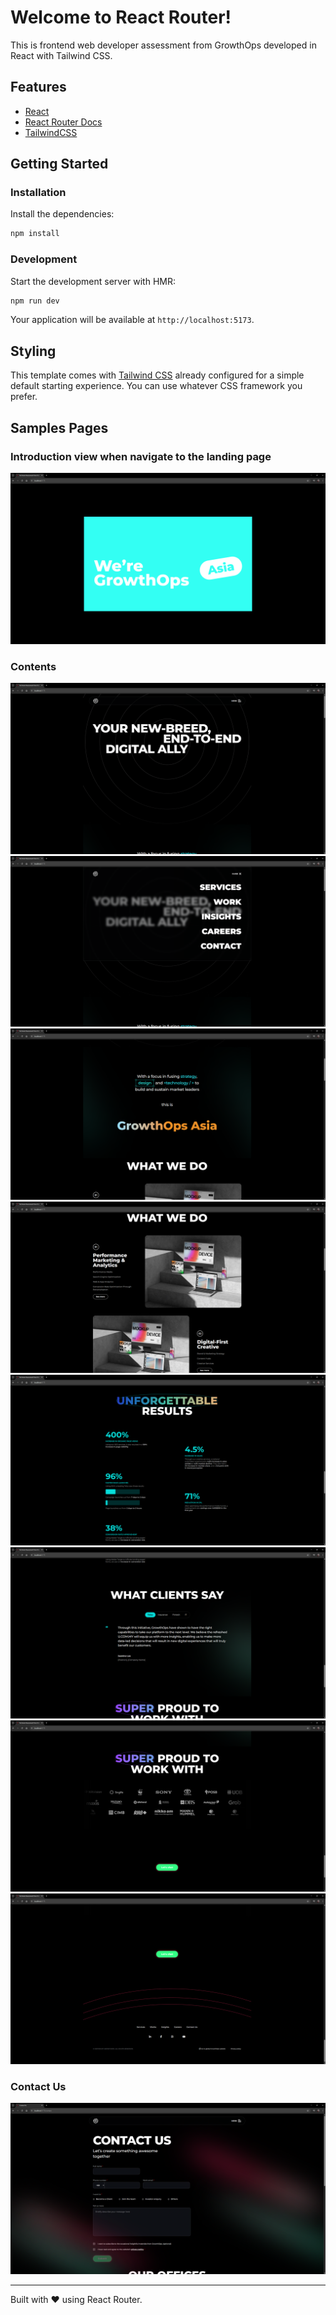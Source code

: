 # Welcome to React Router!

This is frontend web developer assessment from GrowthOps developed in React with Tailwind CSS.

## Features

-  [React](https://react.dev/)
-  [React Router Docs](https://reactrouter.com/)
-  [TailwindCSS](https://tailwindcss.com/)

## Getting Started

### Installation

Install the dependencies:

```bash
npm install
```

### Development

Start the development server with HMR:

```bash
npm run dev
```

Your application will be available at `http://localhost:5173`.

## Styling

This template comes with [Tailwind CSS](https://tailwindcss.com/) already configured for a simple default starting experience. You can use whatever CSS framework you prefer.


## Samples Pages
### Introduction view when navigate to the landing page
![Company Introduction](sample/Img01.png)

### Contents
![Landing Page](sample/Img02.png)
![Navigation Bar](sample/Img03.png)
![About Us](sample/Img04.png)
![Services](sample/Img05.png)
![Results](sample/Img06.png)
![Testimonials](sample/Img07.png)
![Logos](sample/Img08.png)
![Footer](sample/Img09.png)

### Contact Us
![Navigation Bar](sample/Img10.png)

---
Built with ❤️ using React Router.
